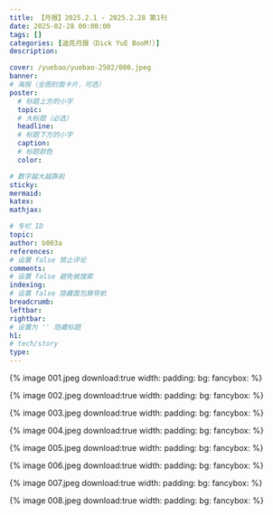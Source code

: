 ```yaml
---
title: 【月报】2025.2.1 - 2025.2.28 第1刊
date: 2025-02-28 00:00:00
tags: []
categories: [迪克月报（Dick YuE BooM!）]
description: 

cover: /yuebao/yuebao-2502/000.jpeg
banner: 
# 海报（全图封面卡片，可选）
poster:
  # 标题上方的小字
  topic:
  # 大标题（必选）
  headline:
  # 标题下方的小字
  caption:
  # 标题颜色
  color:

# 数字越大越靠前
sticky:
mermaid:
katex: 
mathjax: 

# 专栏 ID
topic: 
author: b003a
references:
# 设置 false 禁止评论
comments: 
# 设置 false 避免被搜索
indexing: 
# 设置 false 隐藏面包屑导航
breadcrumb: 
leftbar: 
rightbar:
# 设置为 '' 隐藏标题
h1: 
# tech/story
type: 
---
```


{% image 001.jpeg download:true width: padding: bg: fancybox: %}

{% image 002.jpeg download:true width: padding: bg: fancybox: %}

{% image 003.jpeg download:true width: padding: bg: fancybox: %}

{% image 004.jpeg download:true width: padding: bg: fancybox: %}

{% image 005.jpeg download:true width: padding: bg: fancybox: %}

{% image 006.jpeg download:true width: padding: bg: fancybox: %}

{% image 007.jpeg download:true width: padding: bg: fancybox: %}

{% image 008.jpeg download:true width: padding: bg: fancybox: %}